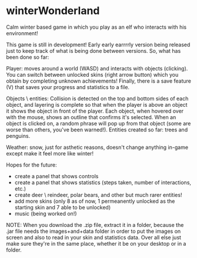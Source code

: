 # winterWonderland
Calm winter based game in which you play as an elf who interacts with his environment!

This game is still in development! Early early earrrrly version being released just to keep track of what is being done between versions.
So, what has been done so far:

Player: moves around a world (WASD) and interacts with objects (clicking). You can switch between unlocked skins (right arrow button)
which you obtain by completing unknown achievements! Finally, there is a save feature (V) that saves your progress and statistics to a file.

Objects \ entities: Collision is detected on the top and bottom sides of each object, and layering is complete so that when the player is above
an object it shows the object in front of the player. Each object, when hovered over with the mouse, shows an outline that confirms it's
selected. When an object is clicked on, a random phrase will pop up from that object (some are worse than others, you've been warned!).
Entities created so far: trees and penguins.

Weather: snow, just for asthetic reasons, doesn't change anything in-game except make it feel more like winter!

Hopes for the future:

- create a panel that shows controls
- create a panel that shows statistics (steps taken, number of interactions, etc.)
- create deer \ reindeer, polar bears, and other but much rarer entities!
- add more skins (only 8 as of now, 1 permeanently unlocked as the starting skin and 7 able to be unlocked)
- music (being worked on!)

NOTE: When you download the .zip file, extract it in a folder, because the .jar file needs the images+and+data folder in order to put the
images on screen and also to read in your skin and statistics data. Over all else just make sure they're in the same place, whether it be on your desktop or in a folder.
